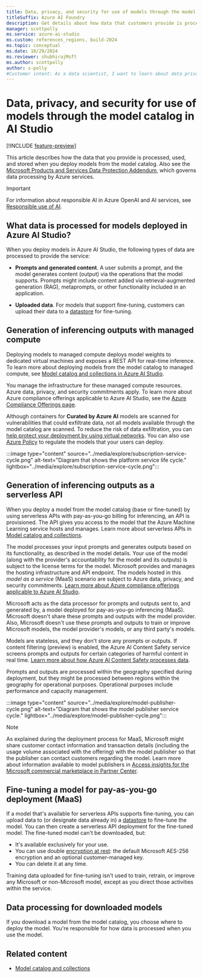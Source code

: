 ```yaml
---
title: Data, privacy, and security for use of models through the model catalog in AI Studio
titleSuffix: Azure AI Foundry
description: Get details about how data that customers provide is processed, used, and stored when a user deploys a model from the model catalog.
manager: scottpolly
ms.service: azure-ai-studio
ms.custom: references_regions, build-2024
ms.topic: conceptual
ms.date: 10/29/2024
ms.reviewer: shubhirajMsft
ms.author: scottpolly
author: s-polly
#Customer intent: As a data scientist, I want to learn about data privacy and security for use of models in the model catalog.
---
```

# Data, privacy, and security for use of models through the model catalog in AI Studio

[!INCLUDE [feature-preview](../includes/feature-preview.md)]

This article describes how the data that you provide is processed, used, and stored when you deploy models from the model catalog. Also see the [Microsoft Products and Services Data Protection Addendum](https://aka.ms/DPA), which governs data processing by Azure services.

> [!IMPORTANT]
> For information about responsible AI in Azure OpenAI and AI services, see [Responsible use of AI](../../ai-services/responsible-use-of-ai-overview.md?context=/azure/ai-studio/context/context).

## What data is processed for models deployed in Azure AI Studio?

When you deploy models in Azure AI Studio, the following types of data are processed to provide the service:

* **Prompts and generated content**. A user submits a prompt, and the model generates content (output) via the operations that the model supports. Prompts might include content added via retrieval-augmented generation (RAG), metaprompts, or other functionality included in an application.

* **Uploaded data**. For models that support fine-tuning, customers can upload their data to a [datastore](../concepts/connections.md#connections-to-datastores) for fine-tuning.

## Generation of inferencing outputs with managed compute

Deploying models to managed compute deploys model weights to dedicated virtual machines and exposes a REST API for real-time inference. To learn more about deploying models from the model catalog to managed compute, see [Model catalog and collections in Azure AI Studio](model-catalog-overview.md).

You manage the infrastructure for these managed compute resources. Azure data, privacy, and security commitments apply. To learn more about Azure compliance offerings applicable to Azure AI Studio, see the [Azure Compliance Offerings page](https://servicetrust.microsoft.com/DocumentPage/7adf2d9e-d7b5-4e71-bad8-713e6a183cf3).

Although containers for **Curated by Azure AI** models are scanned for vulnerabilities that could exfiltrate data, not all models available through the model catalog are scanned. To reduce the risk of data exfiltration, you can [help protect your deployment by using virtual networks](configure-managed-network.md). You can also use [Azure Policy](../../ai-services/policy-reference.md) to regulate the models that your users can deploy.

:::image type="content" source="../media/explore/subscription-service-cycle.png" alt-text="Diagram that shows the platform service life cycle." lightbox="../media/explore/subscription-service-cycle.png":::

## Generation of inferencing outputs as a serverless API

When you deploy a model from the model catalog (base or fine-tuned) by using serverless APIs with pay-as-you-go billing for inferencing, an API is provisioned. The API gives you access to the model that the Azure Machine Learning service hosts and manages. Learn more about serverless APIs in [Model catalog and collections](./model-catalog-overview.md).

The model processes your input prompts and generates outputs based on its functionality, as described in the model details. Your use of the model (along with the provider's accountability for the model and its outputs) is subject to the license terms for the model. Microsoft provides and manages the hosting infrastructure and API endpoint. The models hosted in this *model as a service* (MaaS) scenario are subject to Azure data, privacy, and security commitments. [Learn more about Azure compliance offerings applicable to Azure AI Studio](https://servicetrust.microsoft.com/DocumentPage/7adf2d9e-d7b5-4e71-bad8-713e6a183cf3).

Microsoft acts as the data processor for prompts and outputs sent to, and generated by, a model deployed for pay-as-you-go inferencing (MaaS). Microsoft doesn't share these prompts and outputs with the model provider. Also, Microsoft doesn't use these prompts and outputs to train or improve Microsoft models, the model provider's models, or any third party's models.

Models are stateless, and they don't store any prompts or outputs. If content filtering (preview) is enabled, the Azure AI Content Safety service screens prompts and outputs for certain categories of harmful content in real time. [Learn more about how Azure AI Content Safety processes data](/legal/cognitive-services/content-safety/data-privacy).

Prompts and outputs are processed within the geography specified during deployment, but they might be processed between regions within the geography for operational purposes. Operational purposes include performance and capacity management.

:::image type="content" source="../media/explore/model-publisher-cycle.png" alt-text="Diagram that shows the model publisher service cycle." lightbox="../media/explore/model-publisher-cycle.png":::

> [!NOTE]
> As explained during the deployment process for MaaS, Microsoft might share customer contact information and transaction details (including the usage volume associated with the offering) with the model publisher so that the publisher can contact customers regarding the model. Learn more about information available to model publishers in [Access insights for the Microsoft commercial marketplace in Partner Center](/partner-center/analytics).

## Fine-tuning a model for pay-as-you-go deployment (MaaS)

If a model that's available for serverless APIs supports fine-tuning, you can upload data to (or designate data already in) a [datastore](../concepts/connections.md#connections-to-datastores) to fine-tune the model. You can then create a serverless API deployment for the fine-tuned model. The fine-tuned model can't be downloaded, but:

* It's available exclusively for your use.
* You can use double [encryption at rest](../../ai-services/openai/encrypt-data-at-rest.md): the default Microsoft AES-256 encryption and an optional customer-managed key.
* You can delete it at any time.

Training data uploaded for fine-tuning isn't used to train, retrain, or improve any Microsoft or non-Microsoft model, except as you direct those activities within the service.

## Data processing for downloaded models

If you download a model from the model catalog, you choose where to deploy the model. You're responsible for how data is processed when you use the model.

## Related content

* [Model catalog and collections](model-catalog-overview.md)
